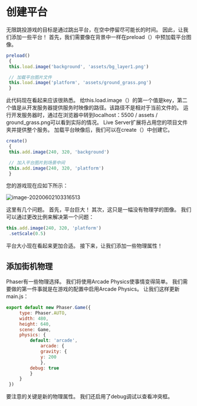 # 创建平台

无限跳投游戏的目标是通过跳出平台，在空中停留尽可能长的时间。
因此，让我们添加一些平台！
首先，我们需要像在背景中一样在preload（）中预加载平台图像。

```javascript
preload()
 {
 this.load.image('background', 'assets/bg_layer1.png')

 // 加载平台图片文件
 this.load.image('platform', 'assets/ground_grass.png')
 }
```

此代码现在看起来应该很熟悉。 给this.load.image（）的第一个值是key，第二个值是从开发服务器提供服务时映像的路径。该路径不是相对于当前文件的。
运行开发服务器时，通过在浏览器中转到localhost：5500 / assets / ground_grass.png可以看到实际的情况。
Live Server扩展将占用您的项目文件夹并提供整个服务。 加载平台映像后，我们可以在create（）中创建它。

```javascript
create()
 {
 this.add.image(240, 320, 'background')

 // 加入平台图片到场景中间
 this.add.image(240, 320, 'platform')
 }
```

您的游戏现在应如下所示：

![image-20200602103316513](http://jikeyt.com/img/Phaser3Book/image-20200602103316513.png)

这里有几个问题。 首先，平台巨大！ 其次，这只是一幅没有物理学的图像。
我们可以通过更改比例来解决第一个问题：

```javascript
this.add.image(240, 320, 'platform')
 .setScale(0.5)
```

平台大小现在看起来更加合适。 接下来，让我们添加一些物理属性！

## 添加街机物理

Phaser有一些物理选择。 我们将使用Arcade Physics使事情变得简单。 我们需要做的第一件事就是在游戏的配置中启用Arcade Physics。
让我们这样更新main.js：

```javascript
export default new Phaser.Game({
     type: Phaser.AUTO,
     width: 480,
     height: 640,
     scene: Game,
     physics: {
         default: 'arcade',
             arcade: {
             gravity: {
             y: 200
        	 },
    	 debug: true
    	 }
     }
 })
```

要注意的关键是新的物理属性。 我们还启用了debug调试以查看冲突框。